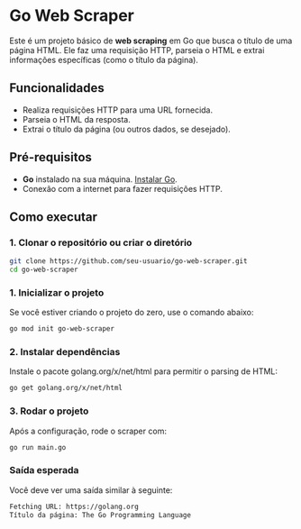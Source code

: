 # Go Web Scraper

Este é um projeto básico de **web scraping** em Go que busca o título de uma página HTML. Ele faz uma requisição HTTP, parseia o HTML e extrai informações específicas (como o título da página).

## Funcionalidades

- Realiza requisições HTTP para uma URL fornecida.
- Parseia o HTML da resposta.
- Extrai o título da página (ou outros dados, se desejado).

## Pré-requisitos

- **Go** instalado na sua máquina. [Instalar Go](https://golang.org/doc/install).
- Conexão com a internet para fazer requisições HTTP.

## Como executar

### 1. Clonar o repositório ou criar o diretório

```bash
git clone https://github.com/seu-usuario/go-web-scraper.git
cd go-web-scraper
```

### 1. Inicializar o projeto

Se você estiver criando o projeto do zero, use o comando abaixo:

```bash
go mod init go-web-scraper
```

### 2. Instalar dependências

Instale o pacote golang.org/x/net/html para permitir o parsing de HTML:
```bash
go get golang.org/x/net/html
```

### 3. Rodar o projeto

Após a configuração, rode o scraper com:

```bash
go run main.go
```

### Saída esperada

Você deve ver uma saída similar à seguinte:

```bash
Fetching URL: https://golang.org
Título da página: The Go Programming Language
```

